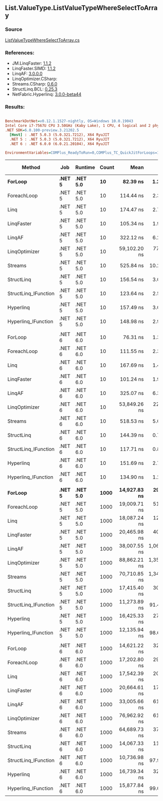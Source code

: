 ﻿## List.ValueType.ListValueTypeWhereSelectToArray

### Source
[ListValueTypeWhereSelectToArray.cs](../LinqBenchmarks/List/ValueType/ListValueTypeWhereSelectToArray.cs)

### References:
- JM.LinqFaster: [1.1.2](https://www.nuget.org/packages/JM.LinqFaster/1.1.2)
- LinqFaster.SIMD: [1.1.2](https://www.nuget.org/packages/LinqFaster.SIMD/1.0.3)
- LinqAF: [3.0.0.0](https://www.nuget.org/packages/LinqAF/3.0.0.0)
- LinqOptimizer.CSharp: [](https://www.nuget.org/packages/LinqOptimizer.CSharp/)
- Streams.CSharp: [0.6.0](https://www.nuget.org/packages/Streams.CSharp/0.6.0)
- StructLinq.BCL: [0.25.3](https://www.nuget.org/packages/StructLinq.BCL/0.25.3)
- NetFabric.Hyperlinq: [3.0.0-beta44](https://www.nuget.org/packages/NetFabric.Hyperlinq/3.0.0-beta44)

### Results:
``` ini

BenchmarkDotNet=v0.12.1.1527-nightly, OS=Windows 10.0.19043
Intel Core i7-7567U CPU 3.50GHz (Kaby Lake), 1 CPU, 4 logical and 2 physical cores
.NET SDK=6.0.100-preview.3.21202.5
  [Host] : .NET 5.0.3 (5.0.321.7212), X64 RyuJIT
  .NET 5 : .NET 5.0.3 (5.0.321.7212), X64 RyuJIT
  .NET 6 : .NET 6.0.0 (6.0.21.20104), X64 RyuJIT

EnvironmentVariables=COMPlus_ReadyToRun=0,COMPlus_TC_QuickJitForLoops=1,COMPlus_TieredPGO=1  

```
|               Method |    Job |  Runtime | Count |         Mean |        Error |       StdDev |       Median |  Ratio | RatioSD |   Gen 0 |   Gen 1 | Gen 2 | Allocated |
|--------------------- |------- |--------- |------ |-------------:|-------------:|-------------:|-------------:|-------:|--------:|--------:|--------:|------:|----------:|
|              **ForLoop** | **.NET 5** | **.NET 5.0** |    **10** |     **82.39 ns** |     **1.278 ns** |     **1.196 ns** |     **82.28 ns** |   **1.00** |    **0.00** |  **0.2218** |       **-** |     **-** |     **464 B** |
|          ForeachLoop | .NET 5 | .NET 5.0 |    10 |    114.44 ns |     2.332 ns |     2.776 ns |    114.44 ns |   1.40 |    0.03 |  0.2218 |       - |     - |     464 B |
|                 Linq | .NET 5 | .NET 5.0 |    10 |    174.47 ns |     2.708 ns |     2.533 ns |    174.67 ns |   2.12 |    0.04 |  0.3862 |       - |     - |     808 B |
|           LinqFaster | .NET 5 | .NET 5.0 |    10 |    105.34 ns |     1.947 ns |     1.726 ns |    105.29 ns |   1.28 |    0.03 |  0.2218 |       - |     - |     464 B |
|               LinqAF | .NET 5 | .NET 5.0 |    10 |    322.12 ns |     6.238 ns |     8.328 ns |    322.38 ns |   3.91 |    0.13 |  0.2065 |       - |     - |     432 B |
|        LinqOptimizer | .NET 5 | .NET 5.0 |    10 | 59,102.20 ns |   779.353 ns |   650.795 ns | 59,038.06 ns | 718.10 |   13.39 | 74.0356 |       - |     - | 155,376 B |
|              Streams | .NET 5 | .NET 5.0 |    10 |    525.84 ns |    10.272 ns |    10.088 ns |    523.85 ns |   6.39 |    0.12 |  0.4663 |       - |     - |     976 B |
|           StructLinq | .NET 5 | .NET 5.0 |    10 |    156.54 ns |     3.083 ns |     2.733 ns |    155.65 ns |   1.90 |    0.05 |  0.1223 |       - |     - |     256 B |
| StructLinq_IFunction | .NET 5 | .NET 5.0 |    10 |    123.64 ns |     2.510 ns |     3.600 ns |    123.63 ns |   1.50 |    0.05 |  0.0725 |       - |     - |     152 B |
|            Hyperlinq | .NET 5 | .NET 5.0 |    10 |    157.49 ns |     3.040 ns |     3.844 ns |    157.22 ns |   1.91 |    0.06 |  0.0725 |       - |     - |     152 B |
|  Hyperlinq_IFunction | .NET 5 | .NET 5.0 |    10 |    148.98 ns |     2.905 ns |     2.717 ns |    149.16 ns |   1.81 |    0.04 |  0.0725 |       - |     - |     152 B |
|                      |        |          |       |              |              |              |              |        |         |         |         |       |           |
|              ForLoop | .NET 6 | .NET 6.0 |    10 |     76.31 ns |     1.329 ns |     1.110 ns |     76.12 ns |   1.00 |    0.00 |  0.2218 |       - |     - |     464 B |
|          ForeachLoop | .NET 6 | .NET 6.0 |    10 |    111.55 ns |     2.337 ns |     5.905 ns |    108.51 ns |   1.57 |    0.03 |  0.2217 |       - |     - |     464 B |
|                 Linq | .NET 6 | .NET 6.0 |    10 |    167.69 ns |     1.463 ns |     1.368 ns |    167.32 ns |   2.20 |    0.04 |  0.3862 |       - |     - |     808 B |
|           LinqFaster | .NET 6 | .NET 6.0 |    10 |    101.24 ns |     1.990 ns |     3.737 ns |    100.33 ns |   1.36 |    0.05 |  0.2218 |       - |     - |     464 B |
|               LinqAF | .NET 6 | .NET 6.0 |    10 |    325.07 ns |     6.374 ns |     6.261 ns |    324.98 ns |   4.24 |    0.10 |  0.2065 |       - |     - |     432 B |
|        LinqOptimizer | .NET 6 | .NET 6.0 |    10 | 53,849.26 ns |   226.360 ns |   189.021 ns | 53,894.07 ns | 705.75 |    9.59 | 73.1201 |       - |     - | 154,926 B |
|              Streams | .NET 6 | .NET 6.0 |    10 |    518.53 ns |     5.012 ns |     4.689 ns |    517.68 ns |   6.81 |    0.11 |  0.4663 |       - |     - |     976 B |
|           StructLinq | .NET 6 | .NET 6.0 |    10 |    144.39 ns |     0.742 ns |     0.658 ns |    144.20 ns |   1.89 |    0.03 |  0.1223 |       - |     - |     256 B |
| StructLinq_IFunction | .NET 6 | .NET 6.0 |    10 |    117.71 ns |     0.819 ns |     0.766 ns |    117.61 ns |   1.54 |    0.02 |  0.0725 |       - |     - |     152 B |
|            Hyperlinq | .NET 6 | .NET 6.0 |    10 |    151.69 ns |     2.736 ns |     2.285 ns |    151.55 ns |   1.99 |    0.05 |  0.0725 |       - |     - |     152 B |
|  Hyperlinq_IFunction | .NET 6 | .NET 6.0 |    10 |    134.90 ns |     1.274 ns |     1.192 ns |    134.77 ns |   1.77 |    0.02 |  0.0725 |       - |     - |     152 B |
|                      |        |          |       |              |              |              |              |        |         |         |         |       |           |
|              **ForLoop** | **.NET 5** | **.NET 5.0** |  **1000** | **14,927.83 ns** |   **298.661 ns** |   **871.207 ns** | **14,423.40 ns** |   **1.00** |    **0.00** | **46.5088** |       **-** |     **-** |  **97,720 B** |
|          ForeachLoop | .NET 5 | .NET 5.0 |  1000 | 19,009.71 ns |   515.800 ns | 1,520.849 ns | 19,033.55 ns |   1.28 |    0.08 | 46.5088 |       - |     - |  97,720 B |
|                 Linq | .NET 5 | .NET 5.0 |  1000 | 18,087.24 ns |   128.203 ns |   100.092 ns | 18,099.39 ns |   1.14 |    0.03 | 10.4675 |  5.2185 |     - |  65,952 B |
|           LinqFaster | .NET 5 | .NET 5.0 |  1000 | 20,465.98 ns |   403.053 ns | 1,075.831 ns | 20,160.53 ns |   1.36 |    0.09 | 46.5088 |       - |     - |  97,720 B |
|               LinqAF | .NET 5 | .NET 5.0 |  1000 | 38,007.55 ns | 1,064.016 ns | 3,137.276 ns | 37,475.10 ns |   2.55 |    0.22 | 46.5088 |       - |     - |  97,688 B |
|        LinqOptimizer | .NET 5 | .NET 5.0 |  1000 | 88,862.21 ns | 1,351.036 ns | 1,128.176 ns | 88,563.18 ns |   5.60 |    0.15 | 68.8477 | 17.2119 |     - | 187,433 B |
|              Streams | .NET 5 | .NET 5.0 |  1000 | 70,710.85 ns | 1,341.522 ns | 1,377.645 ns | 71,153.97 ns |   4.43 |    0.08 | 46.8750 |       - |     - |  98,232 B |
|           StructLinq | .NET 5 | .NET 5.0 |  1000 | 17,415.40 ns |   306.619 ns |   528.902 ns | 17,617.03 ns |   1.15 |    0.09 | 15.3809 |       - |     - |  32,320 B |
| StructLinq_IFunction | .NET 5 | .NET 5.0 |  1000 | 11,273.89 ns |    91.410 ns |    81.033 ns | 11,254.60 ns |   0.71 |    0.01 | 15.1215 |       - |     - |  32,216 B |
|            Hyperlinq | .NET 5 | .NET 5.0 |  1000 | 16,425.33 ns |   279.534 ns |   247.800 ns | 16,397.29 ns |   1.03 |    0.02 |  5.0964 |  2.5330 |     - |  32,216 B |
|  Hyperlinq_IFunction | .NET 5 | .NET 5.0 |  1000 | 12,135.94 ns |    98.618 ns |    92.247 ns | 12,138.83 ns |   0.76 |    0.02 |  5.0964 |  2.5482 |     - |  32,216 B |
|                      |        |          |       |              |              |              |              |        |         |         |         |       |           |
|              ForLoop | .NET 6 | .NET 6.0 |  1000 | 14,621.22 ns |   324.481 ns |   877.252 ns | 14,217.97 ns |   1.00 |    0.00 | 46.5088 |       - |     - |  97,720 B |
|          ForeachLoop | .NET 6 | .NET 6.0 |  1000 | 17,202.80 ns |   298.690 ns |   636.532 ns | 16,963.95 ns |   1.16 |    0.06 | 46.5088 |       - |     - |  97,720 B |
|                 Linq | .NET 6 | .NET 6.0 |  1000 | 17,542.39 ns |   209.387 ns |   195.861 ns | 17,503.32 ns |   1.09 |    0.02 | 10.4675 |  5.2185 |     - |  65,952 B |
|           LinqFaster | .NET 6 | .NET 6.0 |  1000 | 20,664.61 ns |   175.128 ns |   163.815 ns | 20,687.68 ns |   1.29 |    0.04 | 15.5640 |  7.7820 |     - |  97,720 B |
|               LinqAF | .NET 6 | .NET 6.0 |  1000 | 33,005.66 ns |   619.634 ns |   579.606 ns | 33,051.30 ns |   2.06 |    0.07 | 46.5088 |       - |     - |  97,688 B |
|        LinqOptimizer | .NET 6 | .NET 6.0 |  1000 | 76,962.92 ns |   611.197 ns |   510.377 ns | 76,893.05 ns |   4.80 |    0.13 | 68.8477 | 17.2119 |     - | 186,986 B |
|              Streams | .NET 6 | .NET 6.0 |  1000 | 64,689.73 ns |   374.194 ns |   331.713 ns | 64,716.62 ns |   4.03 |    0.10 | 46.8750 |       - |     - |  98,232 B |
|           StructLinq | .NET 6 | .NET 6.0 |  1000 | 14,067.33 ns |   110.732 ns |   103.579 ns | 14,085.85 ns |   0.88 |    0.02 |  5.1270 |  2.5635 |     - |  32,320 B |
| StructLinq_IFunction | .NET 6 | .NET 6.0 |  1000 | 10,736.98 ns |    97.974 ns |    91.645 ns | 10,743.73 ns |   0.67 |    0.02 |  5.0964 |  2.5482 |     - |  32,216 B |
|            Hyperlinq | .NET 6 | .NET 6.0 |  1000 | 16,739.34 ns |   320.356 ns |   283.987 ns | 16,793.72 ns |   1.04 |    0.03 |  5.0964 |  2.5330 |     - |  32,216 B |
|  Hyperlinq_IFunction | .NET 6 | .NET 6.0 |  1000 | 15,877.84 ns |    99.062 ns |    92.662 ns | 15,876.04 ns |   0.99 |    0.03 |  5.0964 |  2.5482 |     - |  32,216 B |
